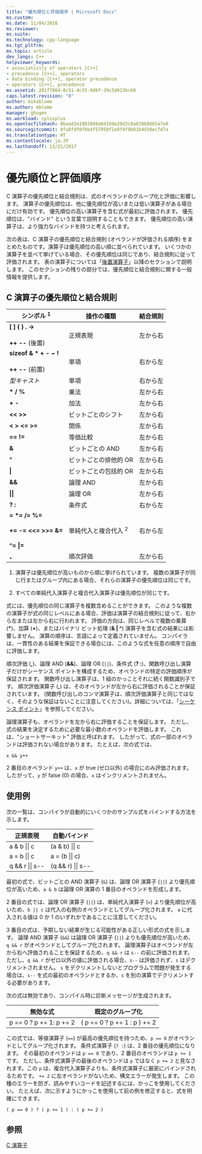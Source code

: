 ```yaml
---
title: "優先順位と評価順序 | Microsoft Docs"
ms.custom: 
ms.date: 11/04/2016
ms.reviewer: 
ms.suite: 
ms.technology: cpp-language
ms.tgt_pltfrm: 
ms.topic: article
dev_langs: C++
helpviewer_keywords:
- associativity of operators [C++]
- precedence [C++], operators
- data binding [C++], operator precedence
- operators [C++], precedence
ms.assetid: 201f7864-0c51-4c55-9d6f-39c5d013bcb0
caps.latest.revision: "8"
author: mikeblome
ms.author: mblome
manager: ghogen
ms.workload: cplusplus
ms.openlocfilehash: 0baad2e1003898e84169e20d3c8a839b8865a7e0
ms.sourcegitcommit: 8fa8fdf0fbb4f57950f1e8f4f9b81b4d39ec7d7a
ms.translationtype: HT
ms.contentlocale: ja-JP
ms.lasthandoff: 12/21/2017
---
```

# <a name="precedence-and-order-of-evaluation"></a>優先順位と評価順序
C 演算子の優先順位と結合規則は、式のオペランドのグループ化と評価に影響します。 演算子の優先順位は、他に優先順位が高いまたは低い演算子がある場合にだけ有効です。 優先順位の高い演算子を含む式が最初に評価されます。 優先順位は、"バインド" という言葉で説明することもできます。 優先順位の高い演算子は、より強力なバインドを持つと考えられます。  
  
 次の表は、C 演算子の優先順位と結合規則 (オペランドが評価される順序) をまとめたものです。演算子は優先順位の高い順に並べられています。 いくつかの演算子を並べて挙げている場合、その優先順位は同じであり、結合規則に従って評価されます。 表の演算子については「[後置演算子](../c-language/postfix-operators.md)」以降のセクションで説明します。 このセクションの残りの部分では、優先順位と結合規則に関する一般情報を提供します。  
  
## <a name="precedence-and-associativity-of-c-operators"></a>C 演算子の優先順位と結合規則  
  
|シンボル <sup>1</sup>|操作の種類|結合規則|  
|-------------|-----------------------|-------------------|  
|**\[ ] ( ) . ->**<br /><br />**++** **--** (後置)|正規表現|左から右|  
**sizeof & \* + - ~ !**<br /><br />**++ --** (前置)|単項|右から左|  
|*型キャスト*|単項|右から左|  
|**\* / %**|乗法|左から右|  
|**+ -**|加法|左から右|  
|**\<\< >>**|ビットごとのシフト|左から右|  
|**\< > \<= >=**|関係|左から右|  
|**== !=**|等価比較|左から右|  
|**&**|ビットごとの AND|左から右|  
|**^**|ビットごとの排他的 OR|左から右|  
|**&#124;**|ビットごとの包括的 OR|左から右|  
|**&&**|論理 AND|左から右|  
|**&#124;&#124;**|論理 OR|左から右|  
|**? :**|条件式|右から左|  
|**= \*= /= %=**<br /><br /> **+= -= \<\<= >>= &=**<br /><br /> **^= &#124;=**|単純代入と複合代入 <sup>2</sup>|右から左|  
|**、**|順次評価|左から右|  
  
 1. 演算子は優先順位が高いものから順に挙げられています。 複数の演算子が同じ行またはグループ内にある場合、それらの演算子の優先順位は同じです。  
  
 2. すべての単純代入演算子と複合代入演算子は優先順位が同じです。  
  
 式には、優先順位の同じ演算子を複数含めることができます。 このような複数の演算子が式の同じレベルにある場合、評価は演算子の結合規則に従って、右から左または左から右に行われます。 評価の方向は、同じレベルで複数の乗算 (**\***)、加算 (**+**)、またはバイナリ ビット処理 (**& &#124; ^**) 演算子を含む式の結果には影響しません。 演算の順序は、言語によって定義されていません。 コンパイラは、一貫性のある結果を保証できる場合には、このような式を任意の順序で自由に評価します。  
  
 順次評価 (**,**)、論理 AND (**&&**)、論理 OR (`||`)、条件式 (**? :**)、関数呼び出し演算子だけがシーケンス ポイントを構成するため、オペランドの特定の評価順序が保証されます。 関数呼び出し演算子は、1 組のかっことそれに続く関数識別子です。 順次評価演算子 (**,**) は、そのオペランドが左から右に評価されることが保証されています。 (関数呼び出しのコンマ演算子は、順次評価演算子と同じではなく、そのような保証はないことに注意してください)。詳細については、「[シーケンス ポイント](../c-language/c-sequence-points.md)」を参照してください。  
  
 論理演算子も、オペランドを左から右に評価することを保証します。 ただし、式の結果を決定するために必要な最小数のオペランドを評価します。 これは、"ショートサーキット" 評価と呼ばれます。 したがって、式の一部のオペランドは評価されない場合があります。 たとえば、次の式では、  
  
`x && y++`  
  
 2 番目のオペランド `y++` は、`x` が true (ゼロ以外) の場合にのみ評価されます。 したがって、`y` が false (0) の場合、`x` はインクリメントされません。  
  
## <a name="examples"></a>使用例
  
 次の一覧は、コンパイラが自動的にいくつかのサンプル式をバインドする方法を示します。  

|正規表現|自動バインド|  
|----------------|-----------------------|  
|a & b &#124;&#124; c|(a & b) &#124;&#124; c|  
|a = b &#124;&#124; c|a = (b &#124;&#124; c)|  
|q && r &#124;&#124; s--|(q && r) &#124;&#124; s--|  

 最初の式で、ビットごとの AND 演算子 (`&`) は、論理 OR 演算子 (`||`) より優先順位が高いため、`a & b` は論理 OR 演算の 1 番目のオペランドを形成します。  
  
 2 番目の式では、論理 OR 演算子 (`||`) は、単純代入演算子 (`=`) より優先順位が高いため、`b || c` は代入の右側のオペランドとしてグループ化されます。 `a` に代入される値は 0 か 1 のいずれかであることに注意してください。  
  
 3 番目の式は、予期しない結果が生じる可能性がある正しい形式の式を示します。 論理 AND 演算子 (`&&`) は論理 OR 演算子 (`||`) よりも優先順位が高いため、`q && r` がオペランドとしてグループ化されます。 論理演算子はオペランドが左から右へ評価されることを保証するため、`q && r` は `s--` の前に評価されます。 ただし、`q && r` がゼロ以外の値に評価される場合、`s--` は評価されず、`s` はデクリメントされません。 `s` をデクリメントしないとプログラムで問題が発生する場合は、`s--` を式の最初のオペランドとするか、`s` を別の演算でデクリメントする必要があります。  
  
 次の式は無効であり、コンパイル時に診断メッセージが生成されます。  
  
|無効な式|既定のグループ化|  
|------------------------|----------------------|  
|p == 0 ? p += 1: p += 2|( p == 0 ? p += 1 : p ) += 2|  
  
 この式では、等値演算子 (`==`) が最高の優先順位を持つため、`p == 0` がオペランドとしてグループ化されます。 条件式演算子 (`? :`) は、2 番目の優先順位になります。 その最初のオペランドは `p == 0` であり、2 番目のオペランドは `p += 1` です。 ただし、条件式演算子の最後のオペランドは `p` ではなく `p += 2` と見なされます。この `p` は、複合代入演算子よりも、条件式演算子に厳密にバインドされるためです。 `+= 2` に左オペランドがないため、構文エラーが発生します。 この種のエラーを防ぎ、読みやすいコードを記述するには、かっこを使用してください。 たとえば、次に示すようにかっこを使用して前の例を修正すると、式を明確にできます。  
  
`( p == 0 ) ? ( p += 1 ) : ( p += 2 )`  
  
## <a name="see-also"></a>参照  
 [C 演算子](../c-language/c-operators.md)
